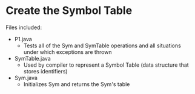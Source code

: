 
# Create the Symbol Table
Files included: 
- P1.java
  - Tests all of the Sym and SymTable operations and all situations under which exceptions are thrown
- SymTable.java
  - Used by compiler to represent a Symbol Table (data structure that stores identifiers)
- Sym.java
  - Initializes Sym and returns the Sym's table
